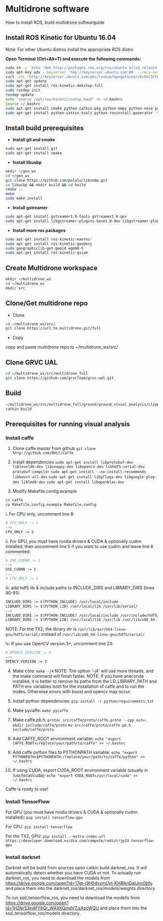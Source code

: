 # Multidrone software

How to install ROS, build multidrone softwarguide

## Install ROS Kinetic for Ubuntu 16.04

Note: For other Ubuntu distros install the appropriate ROS distro

**Open Terminal (Ctrl+Alt+T) and execute the following commands:**

```bash
sudo sh -c 'echo "deb http://packages.ros.org/ros/ubuntu $(lsb_release -sc) main" > /etc/apt/sources.list.d/ros-latest.list'
sudo apt-key adv --keyserver 'hkp://keyserver.ubuntu.com:80' --recv-key C1CF6E31E6BADE8868B172B4F42ED6FBAB17C654
curl -sSL 'http://keyserver.ubuntu.com/pks/lookup?op=get&search=0xC1CF6E31E6BADE8868B172B4F42ED6FBAB17C654' | sudo apt-key add -
sudo apt-get update
sudo apt-get install ros-kinetic-dekstop-full
sudo rosdep init
rosdep update
echo "source /opt/ros/kinetic/setup.bash" >> ~/.bashrc
source ~/.bashrc
sudo apt-get install cmake python-catkin-pkg python-empy python-nose python-setuptools libgtest-dev build-essential
sudo apt-get install python-catkin-tools python-rosinstall-generator -y
```

## Install build prerequisites

* **Install git and cmake**
```bash
sudo apt-get install git
sudo apt-get install cmake
```

* **Install libusbp**

```bash
mkdir ~/gen_ws
cd ~/gen_ws
git clone https://github.com/pololu/libusbp.git
cd libusbp && mkdir build && cd build
cmake ..
make 
sudo make install
```
* **Install gstreamer**
```bash
sudo apt-get install gstreamer1.0-tools gstreamer1.0-gev
sudo apt-get install libgstreamer-plugins-base1.0-dev libgstreamer-plugins-good1.0-dev
```

* **Install more ros packages**
```bash
sudo apt-get install ros-kinetic-mavros*
sudo apt-get install ros-kinetic-geodesy
sudo geographiclib-get-geoid egm96-5
sudo apt-get install ros-kinetic-gscam
```

## Create Multidrone workspace

```bash
mkdir ~/multidrone_ws
cd ~/multidrone_ws
mkdir src
```

## Clone/Get multidrone repo

* Clone
```bash
cd ~/multidrone_ws/src/
git clone https://url.to.multidrone.git/full
```

* Copy

copy and paste multidrone repo to ~/multidrone_ws/src/ 

## Clone GRVC UAL

```bash
cd ~/multidrone_ws/src/multidrone_full
git clone https://github.com/grvcTeam/grvc-ual.git
```

## Build

```bash
~/multidrone_ws/src/multidrone_full/ground/ground_visual_analysis/clipper/make_libs.sh
catkin build
```

## Prerequisites for running visual analysis

### Install caffe
1. Clone caffe master from github
`git clone http://github.com/BVLC/caffe`

2. Install dependencies
`sudo apt-get install libprotobuf-dev libleveldb-dev libsnappy-dev libopencv-dev libhdf5-serial-dev protobuf-compiler`
`sudo apt-get install --no-install-recommends libboost-all-dev`
`sudo apt-get install libgflags-dev libgoogle-glog-dev liblmdb-dev`
`sudo apt-get install libopenblas-dev`

3. Modify Makefile.config.example

```bash
cd caffe
cp Makefile.config.example Makefile.config
```

i. For CPU only, uncomment line 8:
```bash
# CPU_ONLY := 1
-->
CPU_ONLY := 1
```
ii. For GPU, you must have nvidia drivers & CUDA & optionally cudnn installed, then uncomment line 5 if you want to use cudnn and leave line 8 commented:
```bash
# USE_CUDNN := 1
-->
USE_CUDNN := 1
...
# CPU_ONLY := 1
```
iii. add hdf5 lib & include paths to INCLUDE_DIRS and LIBRARY_DIRS (lines 90-91):
```bash
INCLUDE_DIRS := $(PYTHON_INCLUDE) /usr/local/include
LIBRARY_DIRS := $(PYTHON_LIB) /usr/local/lib /usr/lib/serial/
-->
INCLUDE_DIRS := $(PYTHON_INCLUDE) /usr/local/include /usr/include/hdf5/serial/
LIBRARY_DIRS := $(PYTHON_LIB) /usr/local/lib /usr/lib /usr/lib/x86_64-linux-gnu/hdf5/serial/
```
NOTE: For the TX2, the library dir is `/usr/lib/aarch64-linux-gnu/hdf5/serial/` instead of `/usr/lib/x86_64-linux-gnu/hdf5/serial/`

iv. If you use OpenCV version 3+, uncomment line 23:
```bash
# OPENCV_VERSION := 3
-->
OPENCV_VERSION := 3
```

4. Make core:
`make -j4`
NOTE: The option '-j4' will use more threads, and the make command will finish faster.
NOTE: If you have anaconda installed, it is better to remove its paths from the LD_LIBRARY_PATH and PATH env variables both for the installation of caffe and to run the nodes. Otherwise errors with boost and opencv may occur.

5. Install python dependencies:
`pip install -r python/requirements.txt`

6. Make pycaffe:
`make pycaffe`

7. Make caffe.pb.h:
`protoc src/caffe/proto/caffe.proto --cpp_out=.`
`mkdir include/caffe/proto`
`mv src/caffe/proto/caffe.pb.h include/caffe/proto`

8. Add CAFFE_ROOT environment variable:
`echo "export CAFFE_ROOT=/replace/your/path/to/caffe" >> ~/.bashrc`

9. Add caffe python files to PYTHONPATH variable:
`echo "export PYTHONPATH=$PYTHONPATH:/replace/your/path/to/caffe/python" >> ~/.bashrc`

10. If using CUDA, export CUDA_ROOT environment variable (usually in /usr/local/cuda):
`echo "export CUDA_ROOT=/usr/local/cuda" >> ~/.bashrc`

Caffe is ready to use!

### Install TensorFlow
For GPU (you must have nvidia drivers & CUDA & optionally cudnn installed):
`pip install tensorflow-gpu`

For CPU:
`pip install tensorflow`

For the TX2, GPU:
`pip install --extra-index-url https://developer.download.nvidia.com/compute/redist/jp33 tensorflow-gpu`

### Install darknet
Darknet will be build from sources upon catkin build darknet_ros. It will automatically detect whether you have CUDA or not.
To actually run darknet_ros, you need to download the models from https://drive.google.com/open?id=17gt-r9H5dyzmUyt-KH8lknDatJnv0bfu and place them into the darknet_ros/darknet_ros/models/weights directory.

To run ssd_tensorflow_ros, you need to download the modells from https://drive.google.com/open?id=1H2NrS3In8fY8Qr_WAXKQmdV7_aXpcWQU and place them into the ssd_tensorflow_ros/models directory.



